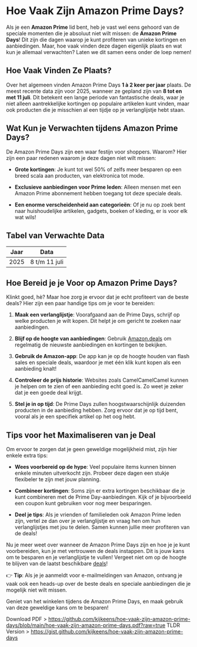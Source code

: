 # Hoe Vaak Zijn Amazon Prime Days?

Als je een **Amazon Prime** lid bent, heb je vast wel eens gehoord van de speciale momenten die je absoluut niet wilt missen: de **Amazon Prime Days**! Dit zijn die dagen waarop je kunt profiteren van unieke kortingen en aanbiedingen. Maar, hoe vaak vinden deze dagen eigenlijk plaats en wat kun je allemaal verwachten? Laten we dit samen eens onder de loep nemen!

## Hoe Vaak Vinden Ze Plaats?

Over het algemeen vinden Amazon Prime Days **1 à 2 keer per jaar** plaats. De meest recente data zijn voor 2025, wanneer ze gepland zijn van **8 tot en met 11 juli**. Dit betekent een lange periode van fantastische deals, waar je niet alleen aantrekkelijke kortingen op populaire artikelen kunt vinden, maar ook producten die je misschien al een tijdje op je verlanglijstje hebt staan.

## Wat Kun je Verwachten tijdens Amazon Prime Days?

De Amazon Prime Days zijn een waar festijn voor shoppers. Waarom? Hier zijn een paar redenen waarom je deze dagen niet wilt missen:

- **Grote kortingen**: Je kunt tot wel 50% of zelfs meer besparen op een breed scala aan producten, van elektronica tot mode.

- **Exclusieve aanbiedingen voor Prime leden**: Alleen mensen met een Amazon Prime abonnement hebben toegang tot deze speciale deals.

- **Een enorme verscheidenheid aan categorieën**: Of je nu op zoek bent naar huishoudelijke artikelen, gadgets, boeken of kleding, er is voor elk wat wils!

## Tabel van Verwachte Data

| Jaar | Data                |
|------|---------------------|
| 2025 | 8 t/m 11 juli       |

## Hoe Bereid je je Voor op Amazon Prime Days?

Klinkt goed, hè? Maar hoe zorg je ervoor dat je echt profiteert van de beste deals? Hier zijn een paar handige tips om je voor te bereiden:

1. **Maak een verlanglijstje**: Voorafgaand aan de Prime Days, schrijf op welke producten je wilt kopen. Dit helpt je om gericht te zoeken naar aanbiedingen.

2. **Blijf op de hoogte van aanbiedingen**: Gebruik [Amazon.deals](https://amzn.to/3ZJELHE) om regelmatig de nieuwste aanbiedingen en kortingen te bekijken. 

3. **Gebruik de Amazon-app**: De app kan je op de hoogte houden van flash sales en speciale deals, waardoor je met één klik kunt kopen als een aanbieding knalt!

4. **Controleer de prijs historie**: Websites zoals CamelCamelCamel kunnen je helpen om te zien of een aanbieding echt goed is. Zo weet je zeker dat je een goede deal krijgt.

5. **Stel je in op tijd**: De Prime Days zullen hoogstwaarschijnlijk duizenden producten in de aanbieding hebben. Zorg ervoor dat je op tijd bent, vooral als je een specifiek artikel op het oog hebt.

## Tips voor het Maximaliseren van je Deal

Om ervoor te zorgen dat je geen geweldige mogelijkheid mist, zijn hier enkele extra tips:

- **Wees voorbereid op de hype**: Veel populaire items kunnen binnen enkele minuten uitverkocht zijn. Probeer deze dagen een stukje flexibeler te zijn met jouw planning.

- **Combineer kortingen**: Soms zijn er extra kortingen beschikbaar die je kunt combineren met de Prime Day-aanbiedingen. Kijk of je bijvoorbeeld een coupon kunt gebruiken voor nog meer besparingen.

- **Deel je tips**: Als je vrienden of familieleden ook Amazon Prime leden zijn, vertel ze dan over je verlanglijstje en vraag hen om hun verlanglijstjes met jou te delen. Samen kunnen jullie meer profiteren van de deals!

Nu je meer weet over wanneer de Amazon Prime Days zijn en hoe je je kunt voorbereiden, kun je met vertrouwen de deals instappen. Dit is jouw kans om te besparen en je verlanglijstje te vullen! Vergeet niet om op de hoogte te blijven van de laatst beschikbare [deals](https://amzn.to/3ZJELHE)!

👉 **Tip**: Als je je aanmeldt voor e-mailmeldingen van Amazon, ontvang je vaak ook een heads-up over de beste deals en speciale aanbiedingen die je mogelijk niet wilt missen.

Geniet van het winkelen tijdens de Amazon Prime Days, en maak gebruik van deze geweldige kans om te besparen!

Download PDF > https://github.com/kijkeens/hoe-vaak-zijn-amazon-prime-days/blob/main/hoe-vaak-zijn-amazon-prime-days.pdf?raw=true
TLDR Version > https://gist.github.com/kijkeens/hoe-vaak-zijn-amazon-prime-days
